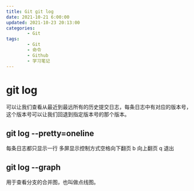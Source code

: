 ```yaml
---
title: Git git log
date: 2021-10-21 6:00:00
updated: 2021-10-23 20:13:00
categories:
        - Git
tags:
        - Git
        - 命令
        - Github
        - 学习笔记
---
```


# git log

可以让我们查看从最近到最远所有的历史提交日志，每条日志中有对应的版本号，这个版本号可以让我们回退到指定版本号的那个版本。

## git log --pretty=oneline

每条日志都只显示一行
多屏显示控制方式空格向下翻页 b 向上翻页 q 退出

## git log --graph

用于查看分支的合并图，也叫做点线图。
